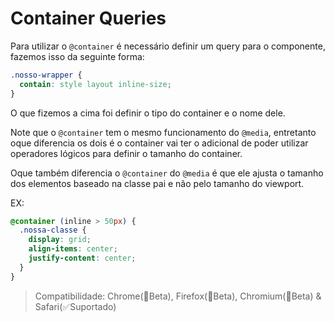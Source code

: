 # Container Queries

Para utilizar o `@container` é necessário definir um query para o componente, fazemos isso da seguinte forma:

```scss
.nosso-wrapper {
  contain: style layout inline-size;
}
```

O que fizemos a cima foi definir o tipo do container e o nome dele.

Note que o `@container` tem o mesmo funcionamento do `@media`, entretanto oque diferencia os dois é o container vai ter o adicional de poder utilizar operadores lógicos para definir o tamanho do container.

Oque também diferencia o `@container` do `@media` é que ele ajusta o tamanho dos elementos baseado na classe pai e não pelo tamanho do viewport.

EX:

```scss
@container (inline > 50px) {
  .nossa-classe {
    display: grid;
    align-items: center;
    justify-content: center;
  }
}
```

> Compatibilidade: Chrome(🚧Beta), Firefox(🚧Beta), Chromium(🚧Beta) & Safari(✅Suportado)
